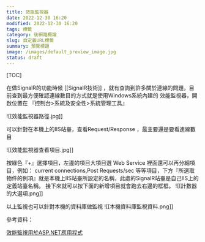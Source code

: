 ```yaml
---
title: 效能監視器
date: 2022-12-30 16:20
modified: 2022-12-30 16:20
tags: 標籤
category: 後網路概論
slug: 自定義URL標籤
summary: 預覽標題
image: /images/default_preview_image.jpg
status: draft
---
```


[TOC]

在做SignalR的功能時候 [[SignalR技術]] ，就有查詢到許多關於連線的問題，目前查到最方便確認連線數目的方式就是使用Windows系統內建的 效能監視器，開啟位置在 『控制台>系統及安全性>系統管理工具』

![[效能監視器路徑.jpg]]

可以針對在本機上的IIS站臺，查看Request/Response ，最主要還是要看連線數目

![[效能監視器查看項目.jpg]]


按綠色『+』選擇項目，左邊的項目大項目選 Web Service 裡面還可以再分細項目，例如：
current connections,Post Requests/sec  等等項目，下方『所選取物件的例項』就是本機上IIS站臺所設定的名稱，此處的SignalR站臺是自己IIS上的定義站臺名稱。
接下來就可以按下面的新增項目就會跑去右邊的框框。
![[計數器的大選項.png]]


以上監視也可以針對本機的資料庫做監視
![[本機資料庫監視資料.png]]


參考資料：

[效能監視用於ASP.NET應用程式](https://dotblogs.com.tw/hznraymond/2013/09/26/120758)